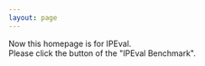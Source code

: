 ```yaml
---
layout: page
---
```


Now this homepage is for IPEval.
<br>
Please click the button of the "IPEval Benchmark".
